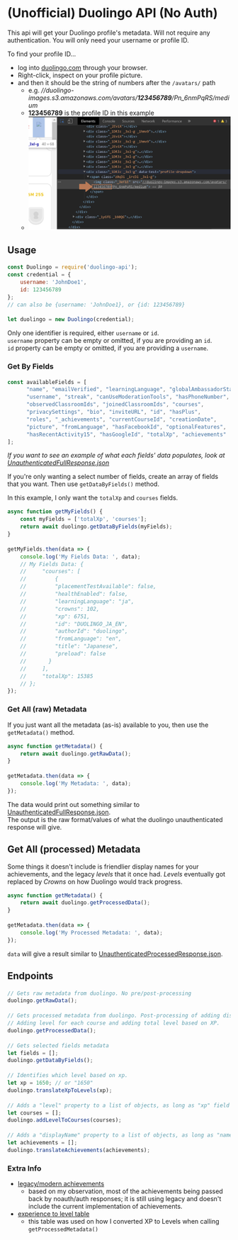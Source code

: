 # (Unofficial) Duolingo API (No Auth)
This api will get your Duolingo profile's metadata. Will not require any
authentication. You will only need your username or profile ID. 

To find your profile ID... 
- log into [duolingo.com](duolingo.com) through your
browser.  
- Right-click, inspect on your profile picture.
- and then it should be the string of numbers after the `/avatars/` path
  - e.g. _//duolingo-images.s3.amazonaws.com/avatars/**123456789**/Pn_6nmPqRS/medium_
  - **123456789** is the profile ID in this example
  - ![Find Profile ID](./images/Find%20Profile%20ID.png)

## Usage
```javascript
const Duolingo = require('duolingo-api');
const credential = {
    username: 'JohnDoe1',
    id: 123456789
};
// can also be {username: 'JohnDoe1}, or {id: 123456789}

let duolingo = new Duolingo(credential);
```
Only one identifier is required, either `username` or `id`.  
`username` property can be empty or omitted, if you are providing an `id`.  
`id` property can be empty or omitted, if you are providing a `username`.  

### Get By Fields
```javascript
const availableFields = [
      "name", "emailVerified", "learningLanguage", "globalAmbassadorStatus",
      "username", "streak", "canUseModerationTools", "hasPhoneNumber",
      "observedClassroomIds", "joinedClassroomIds", "courses",
      "privacySettings", "bio", "inviteURL", "id", "hasPlus",
      "roles", "_achievements", "currentCourseId", "creationDate",
      "picture", "fromLanguage", "hasFacebookId", "optionalFeatures",
      "hasRecentActivity15", "hasGoogleId", "totalXp", "achievements"
];
```
_If you want to see an example of what each fields' data populates, 
look at [UnauthenticatedFullResponse.json](./test/mock/UnauthenticatedFullResponse.json)_

If you're only wanting a select number of fields, create an array of fields that you want. 
Then use `getDataByFields()` method.

In this example, I only want the `totalXp` and `courses` fields.
```javascript
async function getMyFields() {
    const myFields = ['totalXp', 'courses'];
    return await duolingo.getDataByFields(myFields);
}

getMyFields.then(data => {
    console.log('My Fields Data: ', data);
    // My Fields Data: {
    //     "courses": [
    //         {
    //         "placementTestAvailable": false,
    //         "healthEnabled": false,
    //         "learningLanguage": "ja",
    //         "crowns": 102,
    //         "xp": 6751,
    //         "id": "DUOLINGO_JA_EN",
    //         "authorId": "duolingo",
    //         "fromLanguage": "en",
    //         "title": "Japanese",
    //         "preload": false
    //       }
    //     ],
    //     "totalXp": 15385
    // };
});
```

### Get All (raw) Metadata
If you just want all the metadata (as-is) available to you, then use the `getMetadata()` method.
```javascript
async function getMetadata() {
    return await duolingo.getRawData();
}

getMetadata.then(data => {
    console.log('My Metadata: ', data);
});
```
The data would print out something similar to [UnauthenticatedFullResponse.json](./test/mock/UnauthenticatedFullResponse.json).  
The output is the raw format/values of what the duolingo unauthenticated response will give. 

## Get All (processed) Metadata
Some things it doesn't include is friendlier display names for your achievements, 
and the legacy _levels_ that it once had. _Levels_ eventually got replaced by _Crowns_ 
on how Duolingo would track progress. 

```javascript
async function getMetadata() {
    return await duolingo.getProcessedData();
}

getMetadata.then(data => {
    console.log('My Processed Metadata: ', data);
});
```
`data` will give a result similar to [UnauthenticatedProcessedResponse.json](./test/mock/UnauthenticatedProcessedResponse.json).

## Endpoints
```javascript
// Gets raw metadata from duolingo. No pre/post-processing 
duolingo.getRawData();

// Gets processed metadata from duolingo. Post-processing of adding display name for achievements,
// Adding level for each course and adding total level based on XP.
duolingo.getProcessedData();

// Gets selected fields metadata
let fields = [];
duolingo.getDataByFields();

// Identifies which level based on xp.
let xp = 1650; // or "1650"
duolingo.translateXpToLevels(xp);

// Adds a "level" property to a list of objects, as long as "xp" field is present.
let courses = [];
duolingo.addLevelToCourses(courses);

// Adds a "displayName" property to a list of objects, as long as "name" field is present.
let achievements = [];
duolingo.translateAchievements(achievements);
```

### Extra Info
- [legacy/modern achievements](https://duolingo.fandom.com/wiki/Achievements)
  - based on my observation, most of the achievements being passed back by noauth/auth responses;
  it is still using legacy and doesn't include the current implementation of achievements.
- [experience to level table](https://forum.duolingo.com/comment/33002358)
  - this table was used on how I converted XP to Levels when calling `getProcessedMetadata()`
